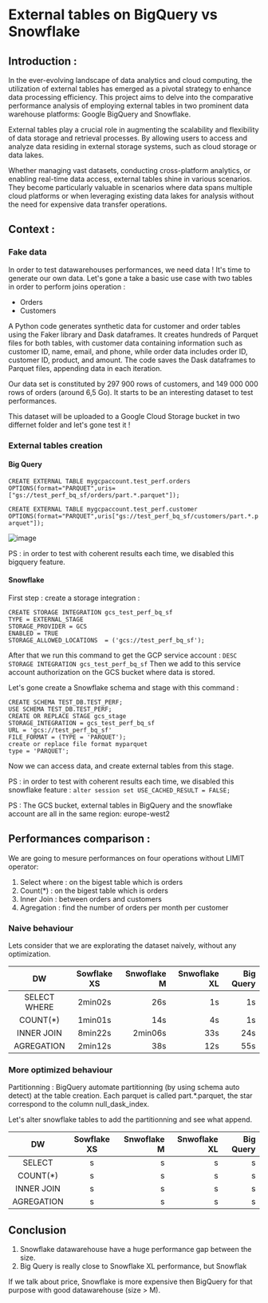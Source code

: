 # External tables on BigQuery vs Snowflake 
## Introduction :
In the ever-evolving landscape of data analytics and cloud computing, the utilization of external tables has emerged as a pivotal strategy to enhance data processing efficiency. This project aims to delve into the comparative performance analysis of employing external tables in two prominent data warehouse platforms: Google BigQuery and Snowflake.

External tables play a crucial role in augmenting the scalability and flexibility of data storage and retrieval processes. By allowing users to access and analyze data residing in external storage systems, such as cloud storage or data lakes. 

Whether managing vast datasets, conducting cross-platform analytics, or enabling real-time data access, external tables shine in various scenarios. They become particularly valuable in scenarios where data spans multiple cloud platforms or when leveraging existing data lakes for analysis without the need for expensive data transfer operations.

## Context :
### Fake data
In order to test datawarehouses performances, we need data ! It's time to generate our own data. Let's gone a take a basic use case with two tables in order to perform joins operation :
  - Orders
  - Customers

A Python code generates synthetic data for customer and order tables using the Faker library and Dask dataframes. It creates hundreds of Parquet files for both tables, with customer data containing information such as customer ID, name, email, and phone, while order data includes order ID, customer ID, product, and amount. The code saves the Dask dataframes to Parquet files, appending data in each iteration.

Our data set is constituted by 297 900 rows of customers, and 149 000 000 rows of orders (around 6,5 Go). It starts to be an interesting dataset to test performances.

This dataset will be uploaded to a Google Cloud Storage bucket in two differnet folder and let's gone test it !

### External tables creation

#### Big Query
`CREATE EXTERNAL TABLE mygcpaccount.test_perf.orders OPTIONS(format="PARQUET",uris=["gs://test_perf_bq_sf/orders/part.*.parquet"]);`

`CREATE EXTERNAL TABLE mygcpaccount.test_perf.customer OPTIONS(format="PARQUET",uris["gs://test_perf_bq_sf/customers/part.*.parquet"]);`

![image](https://github.com/ah-portfolio/External-tables-on-BigQuery-Snowflake/assets/110063004/75527feb-0c0b-41b7-a3fb-4c2b4d26acb7)

PS : in order to test with coherent results each time, we disabled this bigquery feature.

#### Snowflake
First step : create a storage integration : 
```
CREATE STORAGE INTEGRATION gcs_test_perf_bq_sf
TYPE = EXTERNAL_STAGE
STORAGE_PROVIDER = GCS
ENABLED = TRUE
STORAGE_ALLOWED_LOCATIONS  = ('gcs://test_perf_bq_sf');
```
After that we run this command to get the GCP service account : `DESC STORAGE INTEGRATION gcs_test_perf_bq_sf`
Then we add to this service account authorization on the GCS bucket where data is stored.

Let's gone create a Snowflake schema and stage with this command :
```
CREATE SCHEMA TEST_DB.TEST_PERF;
USE SCHEMA TEST_DB.TEST_PERF;
CREATE OR REPLACE STAGE gcs_stage
STORAGE_INTEGRATION = gcs_test_perf_bq_sf
URL = 'gcs://test_perf_bq_sf'
FILE_FORMAT = (TYPE = 'PARQUET');
create or replace file format myparquet 
type = 'PARQUET';
```
Now we can access data, and create external tables from this stage.

PS : in order to test with coherent results each time, we disabled this snowflake feature : `alter session set USE_CACHED_RESULT = FALSE;`

PS : The GCS bucket, external tables in BigQuery and the snowflake account are all in the same region: europe-west2

## Performances comparison :

We are going to mesure performances on four operations without LIMIT operator:

  1. Select where : on the bigest table which is orders
  2. Count(*) : on the bigest table which is orders
  3. Inner Join : between orders and customers
  4. Agregation : find the number of orders per month per customer
      
### Naive behaviour 

Lets consider that we are explorating the dataset naively, without any optimization. 

| DW            | Sowflake XS   | Snwoflake M   | Snwoflake XL  |Big Query      |
|:-------------:|:-------------:|--------------:|--------------:|--------------:|
| SELECT WHERE  |        2min02s|            26s|             1s|             1s|
| COUNT(*)      |        1min01s|            14s|             4s|             1s|
| INNER JOIN    |        8min22s|        2min06s|            33s|            24s|
| AGREGATION    |        2min12s|            38s|            12s|            55s|

### More optimized behaviour 

Partitionning : BigQuery automate partitionning (by using schema auto detect) at the table creation. Each parquet is called part.*.parquet, the star correspond to the column null_dask_index.

Let's alter snowflake tables to add the partitionning and see what append.

| DW            | Sowflake XS   | Snwoflake M   | Snwoflake XL  |Big Query      |
|:-------------:|:-------------:|--------------:|--------------:|--------------:|
| SELECT        |              s|              s|              s|              s|
| COUNT(*)      |              s|              s|              s|              s|
| INNER JOIN    |              s|              s|              s|              s|
| AGREGATION    |              s|              s|              s|              s|

## Conclusion

1) Snowflake datawarehouse have a huge performance gap between the size.
2) Big Query is really close to Snowflake XL performance, but Snowflak

If we talk about price, Snowflake is more expensive then BigQuery for that purpose with good datawarehouse (size > M). 
